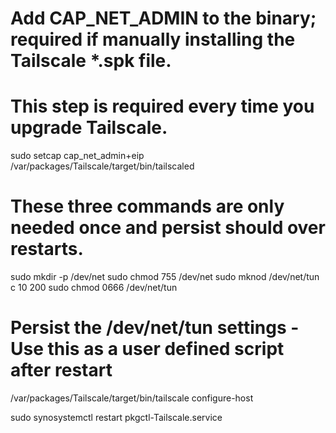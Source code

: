 # Add CAP_NET_ADMIN to the binary; required if manually installing the Tailscale *.spk file.
# This step is required every time you upgrade Tailscale.
sudo setcap cap_net_admin+eip /var/packages/Tailscale/target/bin/tailscaled

# These three commands are only needed once and persist should over restarts.
sudo mkdir -p /dev/net
sudo chmod 755 /dev/net
sudo mknod /dev/net/tun c 10 200
sudo chmod 0666 /dev/net/tun

# Persist the /dev/net/tun settings - Use this as a user defined script after restart
/var/packages/Tailscale/target/bin/tailscale configure-host

sudo synosystemctl restart pkgctl-Tailscale.service